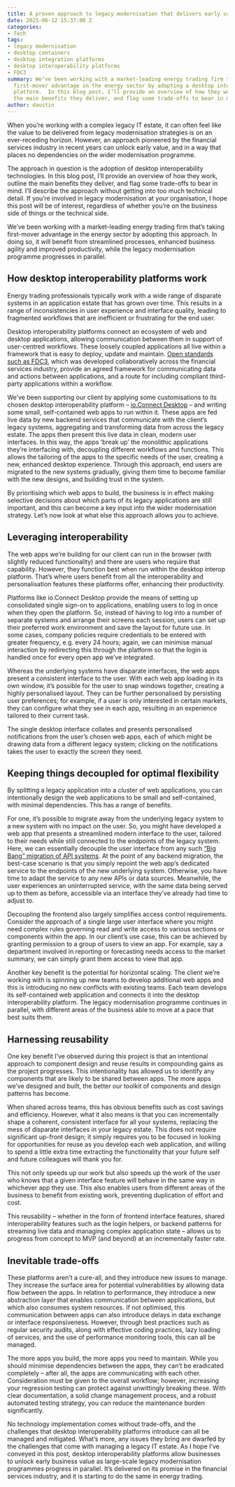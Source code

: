```yaml
---
title: A proven approach to legacy modernisation that delivers early value
date: 2025-06-12 15:37:00 Z
categories:
- Tech
tags:
- legacy modernisation
- desktop containers
- desktop integration platforms
- desktop interoperability platforms
- FDC3
summary: We’ve been working with a market-leading energy trading firm that’s taking
  first-mover advantage in the energy sector by adopting a desktop interoperability
  platform.  In this blog post, I’ll provide an overview of how they work, outline
  the main benefits they deliver, and flag some trade-offs to bear in mind.
author: daustin
---
```


When you’re working with a complex legacy IT estate, it can often feel like the value to be delivered from legacy modernisation strategies is on an ever-receding horizon. However, an approach pioneered by the financial services industry in recent years can unlock early value, and in a way that places no dependencies on the wider modernisation programme.

The approach in question is the adoption of desktop interoperability technologies. In this blog post, I’ll provide an overview of how they work, outline the main benefits they deliver, and flag some trade-offs to bear in mind. I’ll describe the approach without getting into too much technical detail. If you’re involved in legacy modernisation at your organisation, I hope this post will be of interest, regardless of whether you’re on the business side of things or the technical side.

We’ve been working with a market-leading energy trading firm that’s taking first-mover advantage in the energy sector by adopting this approach. In doing so, it will benefit from streamlined processes, enhanced business agility and improved productivity, while the legacy modernisation programme progresses in parallel.

## How desktop interoperability platforms work

Energy trading professionals typically work with a wide range of disparate systems in an application estate that has grown over time. This results in a range of inconsistencies in user experience and interface quality, leading to fragmented workflows that are inefficient or frustrating for the end user.

Desktop interoperability platforms connect an ecosystem of web and desktop applications, allowing communication between them in support of user-centred workflows. These loosely coupled applications all live within a framework that is easy to deploy, update and maintain. [Open standards such as FDC3](https://fdc3.finos.org/), which was developed collaboratively across the financial services industry, provide an agreed framework for communicating data and actions between applications, and a route for including compliant third-party applications within a workflow.

We’ve been supporting our client by applying some customisations to its chosen desktop interoperability platform – [io.Connect Desktop](https://interop.io/products/io-connect/) – and writing some small, self-contained web apps to run within it. These apps are fed live data by new backend services that communicate with the client’s legacy systems, aggregating and transforming data from across the legacy estate. The apps then present this live data in clean, modern user interfaces. In this way, the apps ‘break up’ the monolithic applications they’re interfacing with, decoupling different workflows and functions. This allows the tailoring of the apps to the specific needs of the user, creating a new, enhanced desktop experience. Through this approach, end users are migrated to the new systems gradually, giving them time to become familiar with the new designs, and building trust in the system.

By prioritising which web apps to build, the business is in effect making selective decisions about which parts of its legacy applications are still important, and this can become a key input into the wider modernisation strategy. Let’s now look at what else this approach allows you to achieve.

## Leveraging interoperability

The web apps we’re building for our client can run in the browser (with slightly reduced functionality) and there are users who require that capability. However, they function best when run within the desktop interop platform. That’s where users benefit from all the interoperability and personalisation features these platforms offer, enhancing their productivity.

Platforms like io.Connect Desktop provide the means of setting up consolidated single sign-on to applications, enabling users to log in once when they open the platform. So, instead of having to log into a number of separate systems and arrange their screens each session, users can set up their preferred work environment and save the layout for future use. In some cases, company policies require credentials to be entered with greater frequency, e.g. every 24 hours; again, we can minimise manual interaction by redirecting this through the platform so that the login is handled once for every open app we’ve integrated.

Whereas the underlying systems have disparate interfaces, the web apps present a consistent interface to the user. With each web app loading in its own window, it’s possible for the user to snap windows together, creating a highly personalised layout. They can be further personalised by persisting user preferences; for example, if a user is only interested in certain markets, they can configure what they see in each app, resulting in an experience tailored to their current task.

The single desktop interface collates and presents personalised notifications from the user’s chosen web apps, each of which might be drawing data from a different legacy system; clicking on the notifications takes the user to exactly the screen they need.

## Keeping things decoupled for optimal flexibility

By splitting a legacy application into a cluster of web applications, you can intentionally design the web applications to be small and self-contained, with minimal dependencies. This has a range of benefits.

For one, it’s possible to migrate away from the underlying legacy system to a new system with no impact on the user. So, you might have developed a web app that presents a streamlined modern interface to the user, tailored to their needs while still connected to the endpoints of the legacy system. Here, we can essentially decouple the user interface from any such [“Big Bang” migration of API systems](https://blog.scottlogic.com/2025/05/28/advice-on-transitioning-from-a-legacy-api.html). At the point of any backend migration, the best-case scenario is that you simply repoint the web app’s dedicated service to the endpoints of the new underlying system. Otherwise, you have time to adapt the service to any new APIs or data sources. Meanwhile, the user experiences an uninterrupted service, with the same data being served up to them as before, accessible via an interface they’ve already had time to adjust to.

Decoupling the frontend also largely simplifies access control requirements. Consider the approach of a single large user interface where you might need complex rules governing read and write access to various sections or components within the app. In our client’s use case, this can be achieved by granting permission to a group of users to view an app. For example, say a department involved in reporting or forecasting needs access to the market summary, we can simply grant them access to view that app.

Another key benefit is the potential for horizontal scaling. The client we’re working with is spinning up new teams to develop additional web apps and this is introducing no new conflicts with existing teams. Each team develops its self-contained web application and connects it into the desktop interoperability platform. The legacy modernisation programme continues in parallel, with different areas of the business able to move at a pace that best suits them.

## Harnessing reusability

One key benefit I’ve observed during this project is that an intentional approach to component design and reuse results in compounding gains as the project progresses. This intentionality has allowed us to identify any components that are likely to be shared between apps. The more apps we’ve designed and built, the better our toolkit of components and design patterns has become.

When shared across teams, this has obvious benefits such as cost savings and efficiency. However, what it also means is that you can incrementally shape a coherent, consistent interface for all your systems, replacing the mess of disparate interfaces in your legacy estate. This does not require significant up-front design; it simply requires you to be focused in looking for opportunities for reuse as you develop each web application, and willing to spend a little extra time extracting the functionality that your future self and future colleagues will thank you for.

This not only speeds up our work but also speeds up the work of the user who knows that a given interface feature will behave in the same way in whichever app they use. This also enables users from different areas of the business to benefit from existing work, preventing duplication of effort and cost.

This reusability – whether in the form of frontend interface features, shared interoperability features such as the login helpers, or backend patterns for streaming live data and managing complex application state – allows us to progress from concept to MVP (and beyond) at an incrementally faster rate.

## Inevitable trade-offs

These platforms aren’t a cure-all, and they introduce new issues to manage. They increase the surface area for potential vulnerabilities by allowing data flow between the apps. In relation to performance, they introduce a new abstraction layer that enables communication between applications, but which also consumes system resources. If not optimised, this communication between apps can also introduce delays in data exchange or interface responsiveness. However, through best practices such as regular security audits, along with effective coding practices, lazy loading of services, and the use of performance monitoring tools, this can all be managed.

The more apps you build, the more apps you need to maintain. While you should minimise dependencies between the apps, they can’t be eradicated completely – after all, the apps are communicating with each other. Consideration must be given to the overall workflow; however, increasing your regression testing can protect against unwittingly breaking these. With clear documentation, a solid change management process, and a robust automated testing strategy, you can reduce the maintenance burden significantly.

No technology implementation comes without trade-offs, and the challenges that desktop interoperability platforms introduce can all be managed and mitigated. What’s more, any issues they bring are dwarfed by the challenges that come with managing a legacy IT estate. As I hope I’ve conveyed in this post, desktop interoperability platforms allow businesses to unlock early business value as large-scale legacy modernisation programmes progress in parallel. It’s delivered on its promise in the financial services industry, and it is starting to do the same in energy trading.